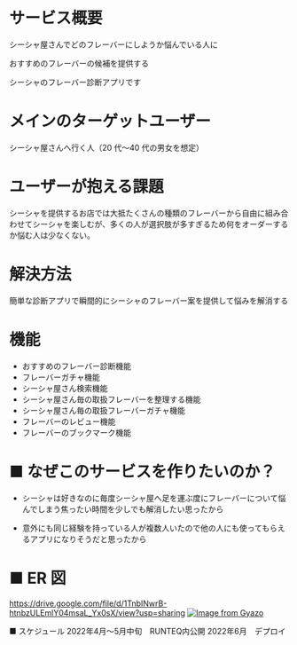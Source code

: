 # サービス概要

シーシャ屋さんでどのフレーバーにしようか悩んでいる人に

おすすめのフレーバーの候補を提供する

シーシャのフレーバー診断アプリです

# メインのターゲットユーザー

シーシャ屋さんへ行く人（20 代〜40 代の男女を想定）

# ユーザーが抱える課題

シーシャを提供するお店では大抵たくさんの種類のフレーバーから自由に組み合わせてシーシャを楽しむが、多くの人が選択肢が多すぎるため何をオーダーするか悩む人は少なくない。

# 解決方法

簡単な診断アプリで瞬間的にシーシャのフレーバー案を提供して悩みを解消する

# 機能

- おすすめのフレーバー診断機能
- フレーバーガチャ機能
- シーシャ屋さん検索機能
- シーシャ屋さん毎の取扱フレーバーを整理する機能
- シーシャ屋さん毎の取扱フレーバーガチャ機能
- フレーバーのレビュー機能
- フレーバーのブックマーク機能

# ■ なぜこのサービスを作りたいのか？

- シーシャは好きなのに毎度シーシャ屋へ足を運ぶ度にフレーバーについて悩んでしまう焦ったい時間を少しでも解消したい思ったから

- 意外にも同じ経験を持っている人が複数人いたので他の人にも使ってもらえるアプリになりそうだと思ったから

# ■ ER 図

https://drive.google.com/file/d/1TnbINwrB-htnbzULEmlY04msaL_Yx0sX/view?usp=sharing
[![Image from Gyazo](https://i.gyazo.com/61151ec827bc08a80a20d30c76b44959.png)](https://gyazo.com/61151ec827bc08a80a20d30c76b44959)

■ スケジュール
2022年4月〜5月中旬　RUNTEQ内公開
2022年6月　デプロイ
